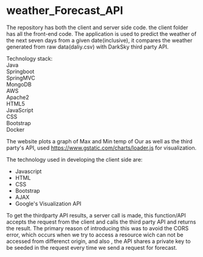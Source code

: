 # weather_Forecast_API

The repository has both the client and server side code. the client folder has all the front-end code.
The application is used to predict the weather of the next seven days from a given date(inclusive), it compares the weather generated from raw data(daliy.csv) with DarkSky third party API.

Technology stack:  
Java  
Springboot  
SpringMVC  
MongoDB  
AWS  
Apache2  
HTML5  
JavaScript  
CSS  
Bootstrap  
Docker  


The website plots a graph of Max and Min temp of Our as well as the third party's API, used https://www.gstatic.com/charts/loader.js for visualization.

The technology used in developing the client side are:
* Javascript
* HTML
* CSS
* Bootstrap
* AJAX
* Google's Visualization API

To get the thirdparty API results, a server call is made, this function/API accepts the request from the client and calls the third party API and returns the result.
The primary reason of introducing this was to avoid the CORS error, which occurs when we try to access a resource wich can not be accessed from differenct origin, and also , the API shares a private key to be seeded in the request every time we send a request for forecast.

